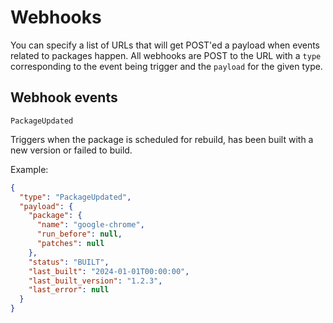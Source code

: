 # Webhooks

You can specify a list of URLs that will get POST'ed a payload when events related to packages happen.
All webhooks are POST to the URL with a `type` corresponding to the event being trigger and the `payload` for the given type.

## Webhook events

`PackageUpdated` 

Triggers when the package is scheduled for rebuild, has been built with a new version or failed to build.

Example:
```json
{
  "type": "PackageUpdated",
  "payload": {
    "package": {
      "name": "google-chrome",
      "run_before": null,
      "patches": null
    },
    "status": "BUILT",
    "last_built": "2024-01-01T00:00:00",
    "last_built_version": "1.2.3",
    "last_error": null
  }
}
```